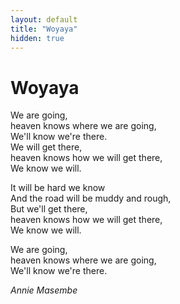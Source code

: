 ```yaml
---
layout: default
title: "Woyaya"
hidden: true
---
```


# Woyaya

We are going,  
heaven knows where we are going,  
We'll know we're there.  
We will get there,  
heaven knows how we will get there,  
We know we will.  

It will be hard we know  
And the road will be muddy and rough,  
But we'll get there,  
heaven knows how we will get there,  
We know we will.  

We are going,  
heaven knows where we are going,  
We'll know we're there.  

*Annie Masembe*
